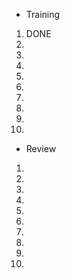 - Training
1. DONE
2. 
3. 
4. 
5. 
6. 
7. 
8. 
9. 
10. 

- Review
1. 
2. 
3. 
4. 
5. 
6. 
7. 
8. 
9. 
10. 
